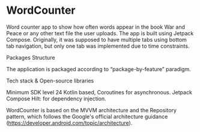 # WordCounter
Word counter app to show how often words appear in the book War and Peace or any other text file the user uploads.
The app is built using Jetpack Compose. 
Originally, it was supposed to have multiple tabs using bottom tab navigation, but only one tab was implemented due to time constraints.

Packages Structure

The application is packaged according to “package-by-feature” paradigm.

Tech stack & Open-source libraries

Minimum SDK level 24
Kotlin based, Coroutines for asynchronous.
Jetpack Compose
Hilt: for dependency injection.

WordCounter is based on the MVVM architecture and the Repository pattern, which follows the Google's official architecture guidance (https://developer.android.com/topic/architecture).
